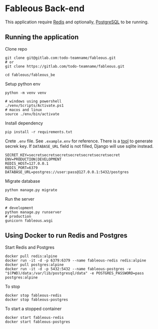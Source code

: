 # Fableous Back-end

This application require [Redis](https://redis.io/) and optionally, 
[PostgreSQL](https://www.postgresql.org/) to be running.

## Running the application

Clone repo
```shell script
git clone git@gitlab.com:todo-teamname/fableous.git
# or
git clone https://gitlab.com/todo-teamname/fableous.git

cd fableous/fableous_be
```

Setup python env
```shell script
python -m venv venv

# windows using powershell
./venv/Scripts/Activate.ps1
# macos and linux
source ./env/bin/activate
```

Install dependency
```shell script
pip install -r requirements.txt
```

Crete `.env` file. See `.example.env` for reference. There is a 
[tool](https://miniwebtool.com/django-secret-key-generator/) to generate secrek key. If `DATABASE_URL` 
field is not filled, Django will use sqlite instead.
```.env
SECRET_KEY=secretsecretsecretsecretsecretsecretsecret
ENV=PRODUCTION|DEVELOPMENT
REDIS_HOST=127.0.0.1
REDIS_PORT=6379
DATABASE_URL=postgres://user:pass@127.0.0.1:5432/postgres
```

Migrate database
```shell script
python manage.py migrate
```

Run the server
```shell script
# development
python manage.py runserver
# production
gunicorn fableous.wsgi
```

## Using Docker to run Redis and Postgres

Start Redis and Postgres
```shell script
docker pull redis:alpine
docker run -it -d -p 6379:6379 --name fableous-redis redis:alpine
docker pull postgres:alpine
docker run -it -d -p 5432:5432 --name fableous-postgres -v "$(PWD)/data:/var/lib/postgresql/data" -e POSTGRES_PASSWORD=pass postgres:alpine
```

To stop
```shell script
docker stop fableous-redis
docker stop fableous-postgres
```

To start a stopped container
```shell script
docker start fableous-redis
docker start fableous-postgres
```
